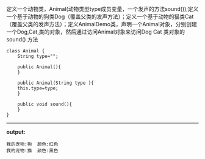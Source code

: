 定义一个动物类，Animal(动物类型type成员变量，一个发声的方法sound());定义一个基于动物的狗类Dog（覆盖父类的发声方法）；定义一个基于动物的猫类Cat（覆盖父类的发声方法）；定义AnimalDemo类，声明一个Animal对象，分别创建一个Dog,Cat,类的对象，然后通过访问Animal对象来访问Dog  Cat 类对象的sound() 方法
```
class Animal {
	String type="";

	public Animal(){
	}

	public Animal(String type ){
	this.type=type;
	}

	public void sound(){
	}
}
```
****
**output:**
```
我的宠物:狗	颜色:红色
我的宠物:猫	颜色:黑色
```

